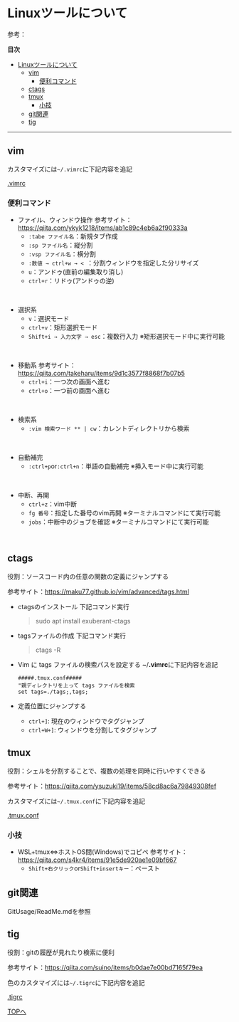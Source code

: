 # Linuxツールについて

参考：<u> </u>

**目次**

<!-- @import "[TOC]" {cmd="toc" depthFrom=1 depthTo=6 orderedList=false} -->

<!-- code_chunk_output -->

- [Linuxツールについて](#linuxツールについて)
  - [vim](#vim)
    - [便利コマンド](#便利コマンド)
  - [ctags](#ctags)
  - [tmux](#tmux)
    - [小技](#小技)
  - [git関連](#git関連)
  - [tig](#tig)

<!-- /code_chunk_output -->

---

## vim
カスタマイズには`~/.vimrc`に下記内容を追記

[.vimrc](https://github.com/masamasagorira/VIM-Master/tree/main/LinuxTool/.vimrc)

### 便利コマンド
* ファイル、ウィンドウ操作
参考サイト：https://qiita.com/ykyk1218/items/ab1c89c4eb6a2f90333a
    * ```:tabe ファイル名```：新規タブ作成
    * ```:sp ファイル名```：縦分割
    * ```:vsp ファイル名```：横分割
    * ```:数値 → ctrl+w → < ```：分割ウィンドウを指定した分リサイズ
    * ```u```：アンドゥ(直前の編集取り消し)
    * ```ctrl+r```：リドゥ(アンドゥの逆)
<br>

* 選択系
    * ```v```：選択モード
    * ```ctrl+v```：矩形選択モード
    * ```Shift+i → 入力文字 → esc```：複数行入力
    ※矩形選択モード中に実行可能
<br>

* 移動系
参考サイト：https://qiita.com/takeharu/items/9d1c3577f8868f7b07b5
    * ```ctrl+i```：一つ次の画面へ進む 
    * ```ctrl+o```：一つ前の画面へ進む 
<br>

* 検索系
    * ```:vim 検索ワード ** | cw```：カレントディレクトリから検索
<br>

* 自動補完
    * ```:ctrl+p```or```:ctrl+n```：単語の自動補完
    ※挿入モード中に実行可能
<br>

* 中断、再開
    * ```ctrl+z```：vim中断
    * ```fg 番号```：指定した番号のvim再開
    ※ターミナルコマンドにて実行可能
    * ```jobs```：中断中のジョブを確認
    ※ターミナルコマンドにて実行可能
<br>

## ctags
役割：ソースコード内の任意の関数の定義にジャンプする

参考サイト：https://maku77.github.io/vim/advanced/tags.html

* ctagsのインストール
    下記コマンド実行
    >sudo apt install exuberant-ctags
* tagsファイルの作成
    下記コマンド実行
    >ctags -R

* Vim に tags ファイルの検索パスを設定する
    ~/**.vimrc**に下記内容を追記
    ```
    #####.tmux.conf#####
    "親ディレクトリを上って tags ファイルを検索
    set tags=./tags;,tags;
    ```

* 定義位置にジャンプする
    * ```ctrl+]```: 現在のウィンドウでタグジャンプ
    * ```ctrl+W+]```: ウィンドウを分割してタグジャンプ

## tmux
役割：シェルを分割することで、複数の処理を同時に行いやすくできる

参考サイト：https://qiita.com/ysuzuki19/items/58cd8ac6a79849308fef

カスタマイズには`~/.tmux.conf`に下記内容を追記

[.tmux.conf](https://github.com/masamasagorira/VIM-Master/tree/main/LinuxTool/.tmux.conf)

### 小技
* WSL+tmux⇔ホストOS間(Windows)でコピペ
参考サイト：https://qiita.com/s4kr4/items/91e5de920ae1e09bf667
    * ```Shift+右クリック```or```Shift+insertキー```：ペースト
    


## git関連
GitUsage/ReadMe.mdを参照

## tig
役割：gitの履歴が見れたり検索に便利

参考サイト：https://qiita.com/suino/items/b0dae7e00bd7165f79ea

色のカスタマイズには`~/.tigrc`に下記内容を追記

[.tigrc](https://github.com/masamasagorira/VIM-Master/tree/main/LinuxTool/.tigrc)

[TOPへ](#linuxツールについて)
